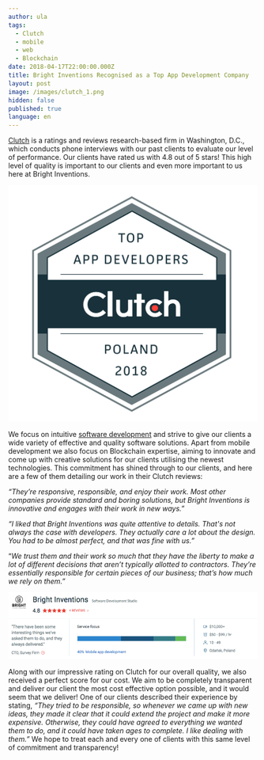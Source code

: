 ```yaml
---
author: ula
tags:
  - Clutch
  - mobile
  - web
  - Blockchain
date: 2018-04-17T22:00:00.000Z
title: Bright Inventions Recognised as a Top App Development Company
layout: post
image: /images/clutch_1.png
hidden: false
published: true
language: en
---
```

[Clutch](https://clutch.co/profile/bright-inventions) is a ratings and reviews research-based firm in Washington, D.C., which conducts phone interviews with our past clients to evaluate our level of performance. Our clients have rated us with 4.8 out of 5 stars! This high level of quality is important to our clients and even more important to us here at Bright Inventions.

![Top App Developers](../../static/images/clutch_1.png "")

We focus on intuitive [software development](https://themanifest.com/app-development/how-small-businesses-build-mobile-apps) and strive to give our clients a wide variety of effective and quality software solutions. Apart from mobile development we also focus on Blockchain expertise, aiming to innovate and come up with creative solutions for our clients utilising the newest technologies. This commitment has shined through to our clients, and here are a few of them detailing our work in their Clutch reviews:

*“They’re responsive, responsible, and enjoy their work. Most other companies provide standard and boring solutions, but Bright Inventions is innovative and engages with their work in new ways.”*

*“I liked that Bright Inventions was quite attentive to details. That's not always the case with developers. They actually care a lot about the design. You had to be almost perfect, and that was fine with us.”*

“*We trust them and their work so much that they have the liberty to make a lot of different decisions that aren’t typically allotted to contractors. They’re essentially responsible for certain pieces of our business; that’s how much we rely on them.”*

![Bright Inventions on Clutch](../../static/images/clutch_2.png "")

Along with our impressive rating on Clutch for our overall quality, we also received a perfect score for our cost. We aim to be completely transparent and deliver our client the most cost effective option possible, and it would seem that we deliver! One of our clients described their experience by stating, *“They tried to be responsible, so whenever we came up with new ideas, they made it clear that it could extend the project and make it more expensive. Otherwise, they could have agreed to everything we wanted them to do, and it could have taken ages to complete. I like dealing with them.”* We hope to treat each and every one of clients with this same level of commitment and transparency!
